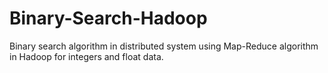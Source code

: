 # Binary-Search-Hadoop
Binary search algorithm in distributed system using Map-Reduce algorithm in Hadoop for integers and float data.
